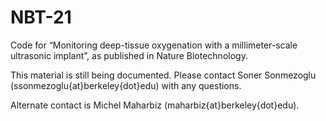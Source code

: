 # NBT-21

Code for “Monitoring deep-tissue oxygenation with a millimeter-scale ultrasonic implant”, as published in Nature Biotechnology.

This material is still being documented. Please contact Soner Sonmezoglu (ssonmezoglu{at}berkeley{dot}edu) with any questions.

Alternate contact is Michel Maharbiz (maharbiz{at}berkeley{dot}edu).
